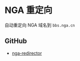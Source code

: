 # NGA 重定向

自动重定向 NGA 域名到 `bbs.nga.cn`

## GitHub

- [nga-redirector][github]

[github]: https://github.com/akiirui/userscript/tree/main/nga-redirector
